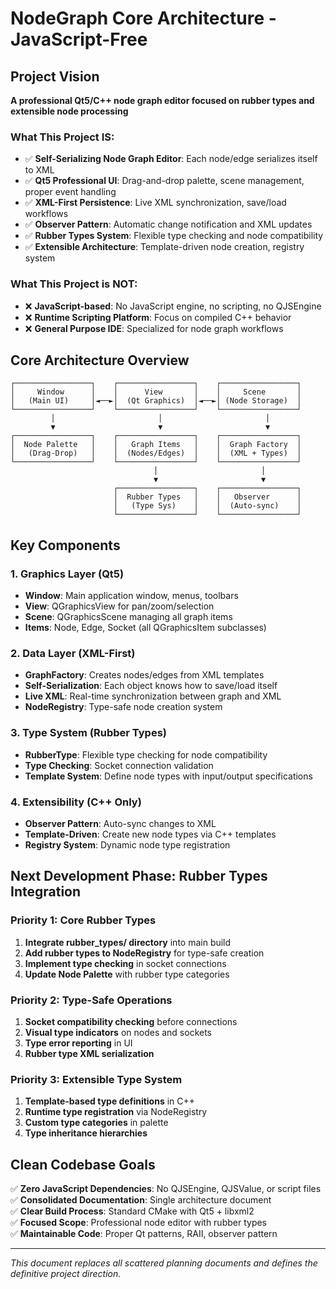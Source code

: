 # NodeGraph Core Architecture - JavaScript-Free

## Project Vision

**A professional Qt5/C++ node graph editor focused on rubber types and extensible node processing**

### What This Project IS:
- ✅ **Self-Serializing Node Graph Editor**: Each node/edge serializes itself to XML
- ✅ **Qt5 Professional UI**: Drag-and-drop palette, scene management, proper event handling
- ✅ **XML-First Persistence**: Live XML synchronization, save/load workflows
- ✅ **Observer Pattern**: Automatic change notification and XML updates
- ✅ **Rubber Types System**: Flexible type checking and node compatibility
- ✅ **Extensible Architecture**: Template-driven node creation, registry system

### What This Project is NOT:
- ❌ **JavaScript-based**: No JavaScript engine, no scripting, no QJSEngine
- ❌ **Runtime Scripting Platform**: Focus on compiled C++ behavior
- ❌ **General Purpose IDE**: Specialized for node graph workflows

## Core Architecture Overview

```
┌─────────────────┐    ┌─────────────────┐    ┌─────────────────┐
│     Window      │    │      View       │    │     Scene       │
│   (Main UI)     │◄──►│  (Qt Graphics)  │◄──►│ (Node Storage)  │
└─────────────────┘    └─────────────────┘    └─────────────────┘
         │                       │                       │
         ▼                       ▼                       ▼
┌─────────────────┐    ┌─────────────────┐    ┌─────────────────┐
│  Node Palette   │    │   Graph Items   │    │  Graph Factory  │
│   (Drag-Drop)   │    │  (Nodes/Edges)  │    │  (XML + Types)  │
└─────────────────┘    └─────────────────┘    └─────────────────┘
                                │                       │
                                ▼                       ▼
                       ┌─────────────────┐    ┌─────────────────┐
                       │  Rubber Types   │    │   Observer      │
                       │   (Type Sys)    │    │  (Auto-sync)    │
                       └─────────────────┘    └─────────────────┘
```

## Key Components

### 1. Graphics Layer (Qt5)
- **Window**: Main application window, menus, toolbars
- **View**: QGraphicsView for pan/zoom/selection
- **Scene**: QGraphicsScene managing all graph items
- **Items**: Node, Edge, Socket (all QGraphicsItem subclasses)

### 2. Data Layer (XML-First)
- **GraphFactory**: Creates nodes/edges from XML templates
- **Self-Serialization**: Each object knows how to save/load itself
- **Live XML**: Real-time synchronization between graph and XML
- **NodeRegistry**: Type-safe node creation system

### 3. Type System (Rubber Types)
- **RubberType**: Flexible type checking for node compatibility
- **Type Checking**: Socket connection validation
- **Template System**: Define node types with input/output specifications

### 4. Extensibility (C++ Only)
- **Observer Pattern**: Auto-sync changes to XML
- **Template-Driven**: Create new node types via C++ templates
- **Registry System**: Dynamic node type registration

## Next Development Phase: Rubber Types Integration

### Priority 1: Core Rubber Types
1. **Integrate rubber_types/ directory** into main build
2. **Add rubber types to NodeRegistry** for type-safe creation
3. **Implement type checking** in socket connections
4. **Update Node Palette** with rubber type categories

### Priority 2: Type-Safe Operations  
1. **Socket compatibility checking** before connections
2. **Visual type indicators** on nodes and sockets
3. **Type error reporting** in UI
4. **Rubber type XML serialization**

### Priority 3: Extensible Type System
1. **Template-based type definitions** in C++
2. **Runtime type registration** via NodeRegistry
3. **Custom type categories** in palette
4. **Type inheritance hierarchies**

## Clean Codebase Goals

✅ **Zero JavaScript Dependencies**: No QJSEngine, QJSValue, or script files  
✅ **Consolidated Documentation**: Single architecture document  
✅ **Clear Build Process**: Standard CMake with Qt5 + libxml2  
✅ **Focused Scope**: Professional node editor with rubber types  
✅ **Maintainable Code**: Proper Qt patterns, RAII, observer pattern  

---

*This document replaces all scattered planning documents and defines the definitive project direction.*